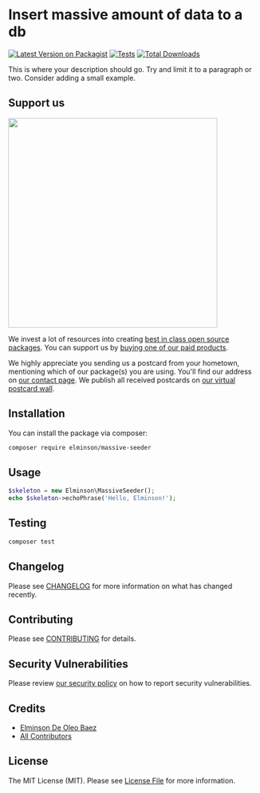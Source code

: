 # Insert massive amount of data to a db

[![Latest Version on Packagist](https://img.shields.io/packagist/v/elminson/massive-seeder.svg?style=flat-square)](https://packagist.org/packages/elminson/massive-seeder)
[![Tests](https://img.shields.io/github/actions/workflow/status/elminson/massive-seeder/run-tests.yml?branch=main&label=tests&style=flat-square)](https://github.com/elminson/massive-seeder/actions/workflows/run-tests.yml)
[![Total Downloads](https://img.shields.io/packagist/dt/elminson/massive-seeder.svg?style=flat-square)](https://packagist.org/packages/elminson/massive-seeder)

This is where your description should go. Try and limit it to a paragraph or two. Consider adding a small example.

## Support us

[<img src="https://github-ads.s3.eu-central-1.amazonaws.com/massive-seeder.jpg?t=1" width="419px" />](https://spatie.be/github-ad-click/massive-seeder)

We invest a lot of resources into creating [best in class open source packages](https://spatie.be/open-source). You can support us by [buying one of our paid products](https://spatie.be/open-source/support-us).

We highly appreciate you sending us a postcard from your hometown, mentioning which of our package(s) you are using. You'll find our address on [our contact page](https://spatie.be/about-us). We publish all received postcards on [our virtual postcard wall](https://spatie.be/open-source/postcards).

## Installation

You can install the package via composer:

```bash
composer require elminson/massive-seeder
```

## Usage

```php
$skeleton = new Elminson\MassiveSeeder();
echo $skeleton->echoPhrase('Hello, Elminson!');
```

## Testing

```bash
composer test
```

## Changelog

Please see [CHANGELOG](CHANGELOG.md) for more information on what has changed recently.

## Contributing

Please see [CONTRIBUTING](https://github.com/spatie/.github/blob/main/CONTRIBUTING.md) for details.

## Security Vulnerabilities

Please review [our security policy](../../security/policy) on how to report security vulnerabilities.

## Credits

- [Elminson De Oleo Baez](https://github.com/elminson)
- [All Contributors](../../contributors)

## License

The MIT License (MIT). Please see [License File](LICENSE.md) for more information.
